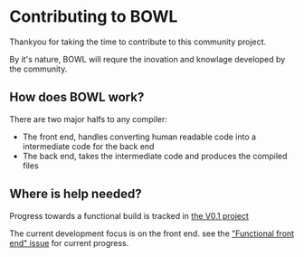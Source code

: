 # Contributing to BOWL

Thankyou for taking the time to contribute to this community project.

By it's nature, BOWL will requre the inovation and knowlage developed by the community.

## How does BOWL work?

There are two major halfs to any compiler:
- The front end, handles converting human readable code into a intermediate code for the back end
- The back end, takes the intermediate code and produces the compiled files

## Where is help needed?

Progress towards a functional build is tracked in [the V0.1 project](https://github.com/ferrisfox/BOWL/projects/1)

The current development focus is on the front end. 
see the ["Functional front end" issue](https://github.com/ferrisfox/BOWL/issues/4) for current progress.

